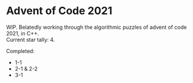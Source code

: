 # Advent of Code 2021
WIP. Belatedly working through the algorithmic puzzles of advent of code 2021, in C++.  
Current star tally: 4.

Completed:
- 1-1
- 2-1 & 2-2
- 3-1
